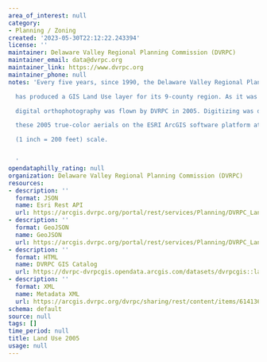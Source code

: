 ```yaml
---
area_of_interest: null
category:
- Planning / Zoning
created: '2023-05-30T22:12:22.243394'
license: ''
maintainer: Delaware Valley Regional Planning Commission (DVRPC)
maintainer_email: data@dvrpc.org
maintainer_link: https://www.dvrpc.org
maintainer_phone: null
notes: 'Every five years, since 1990, the Delaware Valley Regional Planning Commission

  has produced a GIS Land Use layer for its 9-county region. As it was in 2000,

  digital orthophotography was flown by DVRPC in 2005. Digitizing was done using

  these 2005 true-color aerials on the ESRI ArcGIS software platform at a 1:2400

  (1 inch = 200 feet) scale.


  '
opendataphilly_rating: null
organization: Delaware Valley Regional Planning Commission (DVRPC)
resources:
- description: ''
  format: JSON
  name: Esri Rest API
  url: https://arcgis.dvrpc.org/portal/rest/services/Planning/DVRPC_LandUse_2005/FeatureServer/0
- description: ''
  format: GeoJSON
  name: GeoJSON
  url: https://arcgis.dvrpc.org/portal/rest/services/Planning/DVRPC_LandUse_2005/FeatureServer/0/query?where=1=1&outsr=4326&outfields=*&f=geojson
- description: ''
  format: HTML
  name: DVRPC GIS Catalog
  url: https://dvrpc-dvrpcgis.opendata.arcgis.com/datasets/dvrpcgis::land-use-2005
- description: ''
  format: XML
  name: Metadata XML
  url: https://arcgis.dvrpc.org/dvrpc/sharing/rest/content/items/61413621a7604bfb815059fea3edcc39/info/metadata/metadata.xml?format=default
schema: default
source: null
tags: []
time_period: null
title: Land Use 2005
usage: null
---
```

